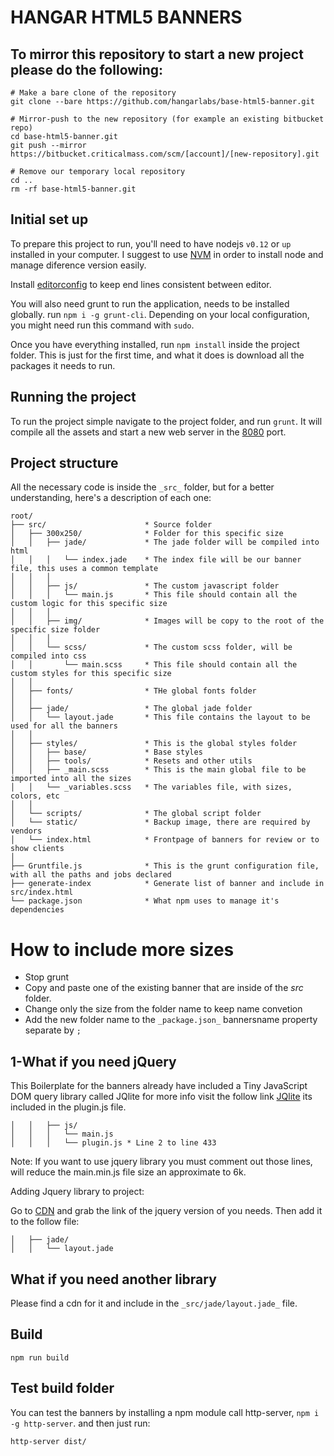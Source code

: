 # HANGAR HTML5 BANNERS

## To mirror this repository to start a new project please do the following:

    # Make a bare clone of the repository
    git clone --bare https://github.com/hangarlabs/base-html5-banner.git
    
    # Mirror-push to the new repository (for example an existing bitbucket repo)
    cd base-html5-banner.git
    git push --mirror https://bitbucket.criticalmass.com/scm/[account]/[new-repository].git

    # Remove our temporary local repository    
    cd ..
    rm -rf base-html5-banner.git



## Initial set up
To prepare this project to run, you'll need to have nodejs `v0.12` or `up` installed in your computer.
I suggest to use [NVM](https://github.com/creationix/nvm)  in order to install node and manage diference version easily.

Install [editorconfig](http://editorconfig.org/) to keep end lines consistent between editor.

You will also need grunt to run the application, needs to be installed globally. run `npm i -g grunt-cli`. Depending on your local configuration, you might need run this command with `sudo`.

Once you have everything installed, run `npm install` inside the project folder. This is just for the first time, and what it does is download all the packages it needs to run.

## Running the project

To run the project simple navigate to the project folder, and run `grunt`. It will compile all the assets and start a new web server in the [8080](http://localhost:8080/) port.

## Project structure
All the necessary code is inside the `_src_` folder, but for a better understanding, here's a description of each one:

```
root/
├── src/                      * Source folder
│   ├── 300x250/              * Folder for this specific size
│   │   ├── jade/             * The jade folder will be compiled into html
│   │   │   └── index.jade    * The index file will be our banner file, this uses a common template
│   │   │
│   │   ├── js/               * The custom javascript folder
│   │   │   └── main.js       * This file should contain all the custom logic for this specific size
│   │   │
│   │   ├── img/              * Images will be copy to the root of the specific size folder
│   │   │
│   │   └── scss/             * The custom scss folder, will be compiled into css
│   │       └── main.scss     * This file should contain all the custom styles for this specific size
│   │
│   ├── fonts/                * THe global fonts folder
│   │
│   ├── jade/                 * The global jade folder
│   │   └── layout.jade       * This file contains the layout to be used for all the banners
│   │
│   ├── styles/               * This is the global styles folder
│   │   ├── base/             * Base styles
│   │   ├── tools/            * Resets and other utils
│   │   ├── _main.scss        * This is the main global file to be imported into all the sizes
│   │   └── _variables.scss   * The variables file, with sizes, colors, etc
│   │
│   └── scripts/              * The global script folder
│   └── static/               * Backup image, there are required by vendors
│   └── index.html            * Frontpage of banners for review or to show clients
│
├── Gruntfile.js              * This is the grunt configuration file, with all the paths and jobs declared
├── generate-index            * Generate list of banner and include in src/index.html
└── package.json              * What npm uses to manage it's dependencies
```

# How to include more sizes
- Stop grunt
- Copy and paste one of the existing banner that are inside of the _src_ folder.
- Change only the size from the folder name to keep name convetion
- Add the new folder name to the `_package.json_` bannersname property separate by `;`

## 1-What if you need jQuery
This Boilerplate for the banners already have included a Tiny JavaScript DOM query library
called JQlite for more info visit the follow link [JQlite](https://code.google.com/archive/p/jqlite/wikis/UsingJQLite.wiki)
its included in the plugin.js file.

```
│   │   ├── js/
│   │   │   └── main.js
│   │   │   └── plugin.js * Line 2 to line 433
```

Note: If you want to use jquery library you must comment out those lines, will reduce the main.min.js file size an approximate to 6k.

Adding Jquery library to project:

Go to [CDN](https://cdnjs.com/libraries/jquery) and grab the link of the jquery version of you needs.
Then add it to the follow file:

```
│   ├── jade/
│   │   └── layout.jade
```

## What if you need another library
Please find a cdn for it and include in the `_src/jade/layout.jade_` file.

## Build
`npm run build`

## Test build folder

You can test the banners by installing a npm module call http-server, `npm i -g http-server`. and then just run:

`http-server dist/`
